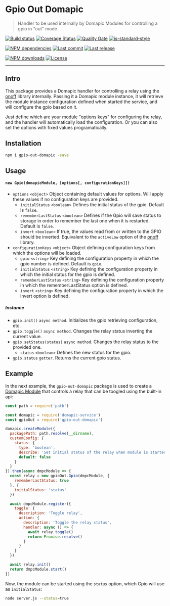 # Gpio Out Domapic

> Handler to be used internally by Domapic Modules for controlling a gpio in \"out\" mode

[![Build status][travisci-image]][travisci-url] [![Coverage Status][coveralls-image]][coveralls-url] [![Quality Gate][quality-gate-image]][quality-gate-url] [![js-standard-style][standard-image]][standard-url]

[![NPM dependencies][npm-dependencies-image]][npm-dependencies-url] [![Last commit][last-commit-image]][last-commit-url] [![Last release][release-image]][release-url]

[![NPM downloads][npm-downloads-image]][npm-downloads-url] [![License][license-image]][license-url]

---

## Intro

This package provides a Domapic handler for controlling a relay using the [onoff][onoff-url] library internally.  Passing it a Domapic module instance, it will retrieve the module instance configuration defined when started the service, and will configure the gpio based on it.

Just define which are your module "options keys" for configuring the relay, and the handler will automatically load the configuration. Or you can also set the options with fixed values programatically.

## Installation

```bash
npm i gpio-out-domapic -save
```

## Usage

#### `new Gpio(domapicModule, [options[, configurationKeys]])`

* `options` `<object>` Object containing default values for options. Will apply these values if no configuration keys are provided.
	* `initialStatus` `<boolean>` Defines the initial status of the gpio. Default is `false`.
	* `rememberLastStatus` `<boolean>` Defines if the Gpio will save status to storage in order to remember the last one when it is restarted. Default is `false`.
	* `invert` `<boolean>` If true, the values read from or written to the GPIO should be inverted. Equivalent to the `activeLow` option of the [onoff][onoff-url] library.
* `configurationKeys` `<object>` Object defining configuration keys from which the options will be loaded.
	* `gpio` `<string>` Key defining the configuration property in which the gpio number is defined. Default is `gpio`.
	* `initialStatus` `<string>` Key defining the configuration property in which the initial status for the gpio is defined.
	* `rememberLastStatus` `<string>` Key defining the configuration property in which the rememberLastStatus option is defined.
	* `invert` `<string>` Key defining the configuration property in which the invert option is defined.


##### Instance

* `gpio.init()` `async method`. Initializes the gpio retrieving configuration, etc.
* `gpio.toggle()` `async method`. Changes the relay status inverting the current value.
* `gpio.setStatus(status)` `async method`. Changes the relay status to the provided one.
	* `status` `<boolean>` Defines the new status for the gpio.
* `gpio.status` `getter`. Returns the current gpio status.


## Example

In the next example, the `gpio-out-domapic` package is used to create a [Domapic Module][domapic-service-url] that controls a relay that can be toogled using the built-in api:

```js
const path = require('path')

const domapic = require('domapic-service')
const gpioOut = require('gpio-out-domapic')

domapic.createModule({
  packagePath: path.resolve(__dirname),
  customConfig: {
    status: {
      type: 'boolean',
      describe: 'Set initial status of the relay when module is started',
      default: false
    }
  }
}).then(async dmpcModule => {
  const relay = new gpioOut.Gpio(dmpcModule, {
    rememberLastStatus: true
  }, {
    initialStatus: 'status'
  })

  await dmpcModule.register({
    toggle: {
      description: 'Toggle relay',
      action: {
        description: 'Toggle the relay status',
        handler: async () => {
          await relay.toggle()
          return Promise.resolve()
        }
      }
    }
  })

  await relay.init()
  return dmpcModule.start()
})
```

Now, the module can be started using the `status` option, which Gpio will use as `initialStatus`:

```bash
node server.js --status=true
```

[coveralls-image]: https://coveralls.io/repos/github/javierbrea/gpio-out-domapic/badge.svg?branch=master
[coveralls-url]: https://coveralls.io/github/javierbrea/gpio-out-domapic
[travisci-image]: https://travis-ci.com/javierbrea/gpio-out-domapic.svg?branch=master
[travisci-url]: https://travis-ci.com/javierbrea/gpio-out-domapic
[last-commit-image]: https://img.shields.io/github/last-commit/javierbrea/gpio-out-domapic.svg
[last-commit-url]: https://github.com/javierbrea/gpio-out-domapic/commits
[license-image]: https://img.shields.io/npm/l/gpio-out-domapic.svg
[license-url]: https://github.com/javierbrea/gpio-out-domapic/blob/master/LICENSE
[npm-downloads-image]: https://img.shields.io/npm/dm/gpio-out-domapic.svg
[npm-downloads-url]: https://www.npmjs.com/package/gpio-out-domapic
[npm-dependencies-image]: https://img.shields.io/david/javierbrea/gpio-out-domapic.svg
[npm-dependencies-url]: https://david-dm.org/javierbrea/gpio-out-domapic
[quality-gate-image]: https://sonarcloud.io/api/project_badges/measure?project=gpio-out-domapic&metric=alert_status
[quality-gate-url]: https://sonarcloud.io/dashboard?id=gpio-out-domapic
[release-image]: https://img.shields.io/github/release-date/javierbrea/gpio-out-domapic.svg
[release-url]: https://github.com/javierbrea/gpio-out-domapic/releases
[standard-image]: https://img.shields.io/badge/code%20style-standard-brightgreen.svg
[standard-url]: http://standardjs.com/

[onoff-url]: https://www.npmjs.com/package/onoff
[domapic-service-url]: https://www.npmjs.com/package/domapic-service



